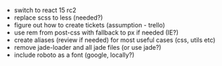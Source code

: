 - switch to react 15 rc2
- replace scss to less (needed?)
- figure out how to create tickets (assumption - trello)
- use rem from post-css with fallback to px if needed (IE?)
- create aliases (review if needed) for most useful cases (css, utils etc)
- remove jade-loader and all jade files (or use jade?)
- include roboto as a font (google, locally?)